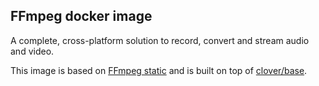 ## FFmpeg docker image
A complete, cross-platform solution to record, convert and stream audio and video.

This image is based on [FFmpeg static](https://johnvansickle.com/ffmpeg/) and is built on top of [clover/base](https://hub.docker.com/r/clover/base/).
